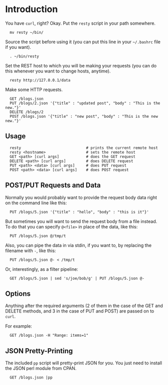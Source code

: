 Introduction
============

You have `curl`, right? Okay. Put the `resty` script in your path somewhere.

      mv resty ~/bin/

Source the script before using it (you can put this line in your
`~/.bashrc` file if you want).

      . ~/bin/resty

Set the REST host to which you will be making your requests (you
can do this whenever you want to change hosts, anytime).

      resty http://127.0.0.1/data

Make some HTTP requests.

      GET /blogs.json
      PUT /blogs/2.json '{"title" : "updated post", "body" : "This is the new."}'
      DELETE /blogs/2
      POST /blogs.json '{"title" : "new post", "body" : "This is the new new."}'

Usage
-----

      resty                             # prints the current remote host
      resty <hostname>                  # sets the remote host
      GET <path> [curl args]            # does the GET request 
      DELETE <path> [curl args]         # does DELETE request 
      PUT <path> <data> [curl args]     # does PUT request
      POST <path> <data> [curl args]    # does POST request

POST/PUT Requests and Data
--------------------------

Normally you would probably want to provide the request body data right on
the command line like this:

      PUT /blogs/5.json '{"title" : "hello", "body" : "this is it"}'

But sometimes you will want to send the request body from a file instead. To
do that you can specify `@<file>` in place of the data, like this:

      PUT /blogs/5.json @/tmp/t

Also, you can pipe the data in via stdin, if you want to, by replacing the
filename with `-`, like this:

      PUT /blogs/5.json @- < /tmp/t

Or, interestingly, as a filter pipeline:

      GET /blogs/5.json | sed 's/joe/bob/g' | PUT /blogs/5.json @-

Options
-------

Anything after the required arguments (2 of them in the case of the GET and
DELETE methods, and 3 in the case of PUT and POST) are passed on to `curl`.

For example:

      GET /blogs.json -H "Range: items=1"

JSON Pretty-Printing
--------------------

The included `pp` script will pretty-print JSON for you. You just need to
install the JSON perl module from CPAN.

      GET /blogs.json |pp
